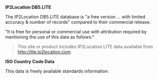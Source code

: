 **IP2Location DB5.LITE**

The IP2Location DB5.LITE database is "a free version ... with limited
accuracy & number of records" compared to their commercial release.

"It is free for personal or commercial use
with attribution required by mentioning the use of this data as follows:"
      
> This site or product includes IP2Location LITE data available from 
> <http://lite.ip2location.com>.

**ISO Country Code Data**

This data is freely available standards information.
